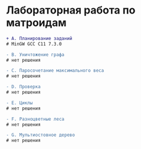 ﻿# Лабораторная работа по матроидам

```diff
+ A. Планирование заданий
# MinGW GCC C11 7.3.0

- B. Уничтожение графа
# нет решения

- C. Паросочетание максимального веса
# нет решения

- D. Проверка
# нет решения

- E. Циклы
# нет решения

- F. Разноцветные леса
# нет решения

- G. Мультиостовное дерево
# нет решения
```
